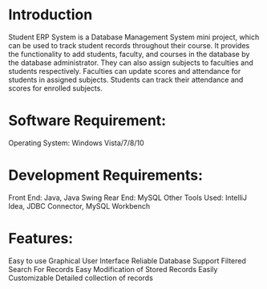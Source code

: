 # Introduction
Student ERP System is a Database Management System mini project, which can be used to track student records throughout their course. It provides the functionality to add students, faculty, and courses in the database by the database administrator. They can also assign subjects to faculties and students respectively. Faculties can update scores and attendance for students in assigned subjects. Students can track their attendance and scores for enrolled subjects.

# Software Requirement:
Operating System: Windows Vista/7/8/10

# Development Requirements:
Front End: Java, Java Swing
Rear End: MySQL Other
Tools Used: IntelliJ Idea, JDBC Connector, MySQL Workbench

# Features:
Easy to use Graphical User Interface
Reliable Database Support
Filtered Search For Records
Easy Modification of Stored Records
Easily Customizable
Detailed collection of records
